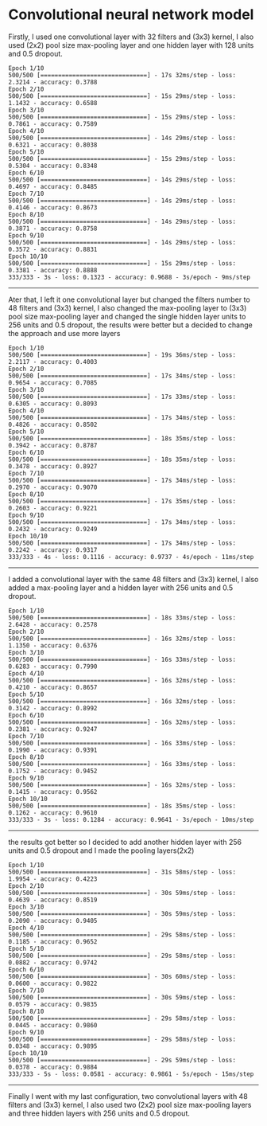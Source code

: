 # Convolutional neural network model

Firstly, I used one convolutional layer with 32 filters and (3x3) kernel, I also used (2x2) pool size max-pooling layer and one hidden layer with 128 units and 0.5 dropout. 

```
Epoch 1/10
500/500 [==============================] - 17s 32ms/step - loss: 2.3214 - accuracy: 0.3788 
Epoch 2/10
500/500 [==============================] - 15s 29ms/step - loss: 1.1432 - accuracy: 0.6588
Epoch 3/10
500/500 [==============================] - 15s 29ms/step - loss: 0.7861 - accuracy: 0.7589
Epoch 4/10
500/500 [==============================] - 14s 29ms/step - loss: 0.6321 - accuracy: 0.8038
Epoch 5/10
500/500 [==============================] - 15s 29ms/step - loss: 0.5304 - accuracy: 0.8348
Epoch 6/10
500/500 [==============================] - 14s 29ms/step - loss: 0.4697 - accuracy: 0.8485
Epoch 7/10
500/500 [==============================] - 14s 29ms/step - loss: 0.4146 - accuracy: 0.8673
Epoch 8/10
500/500 [==============================] - 14s 29ms/step - loss: 0.3871 - accuracy: 0.8758
Epoch 9/10
500/500 [==============================] - 14s 29ms/step - loss: 0.3572 - accuracy: 0.8831
Epoch 10/10
500/500 [==============================] - 15s 29ms/step - loss: 0.3381 - accuracy: 0.8888
333/333 - 3s - loss: 0.1323 - accuracy: 0.9688 - 3s/epoch - 9ms/step
```
***
Ater that, I left it one convolutional layer but changed the filters number to 48 filters and (3x3) kernel, I also changed the max-pooling layer to (3x3) pool size max-pooling layer and changed the single hidden layer units to 256 units and 0.5 dropout, the results were better but a decided to change the approach and use more layers

```
Epoch 1/10
500/500 [==============================] - 19s 36ms/step - loss: 2.2117 - accuracy: 0.4003
Epoch 2/10
500/500 [==============================] - 17s 34ms/step - loss: 0.9654 - accuracy: 0.7085
Epoch 3/10
500/500 [==============================] - 17s 33ms/step - loss: 0.6305 - accuracy: 0.8093
Epoch 4/10
500/500 [==============================] - 17s 34ms/step - loss: 0.4826 - accuracy: 0.8502
Epoch 5/10
500/500 [==============================] - 18s 35ms/step - loss: 0.3942 - accuracy: 0.8787
Epoch 6/10
500/500 [==============================] - 18s 35ms/step - loss: 0.3478 - accuracy: 0.8927
Epoch 7/10
500/500 [==============================] - 17s 34ms/step - loss: 0.2970 - accuracy: 0.9070
Epoch 8/10
500/500 [==============================] - 17s 35ms/step - loss: 0.2603 - accuracy: 0.9221
Epoch 9/10
500/500 [==============================] - 17s 34ms/step - loss: 0.2432 - accuracy: 0.9249
Epoch 10/10
500/500 [==============================] - 17s 34ms/step - loss: 0.2242 - accuracy: 0.9317
333/333 - 4s - loss: 0.1116 - accuracy: 0.9737 - 4s/epoch - 11ms/step
```
***
I added a convolutional layer with the same 48 filters and (3x3) kernel, I also added a max-pooling layer and a hidden layer with 256 units and 0.5 dropout.

```
Epoch 1/10
500/500 [==============================] - 18s 33ms/step - loss: 2.6428 - accuracy: 0.2578
Epoch 2/10
500/500 [==============================] - 16s 32ms/step - loss: 1.1350 - accuracy: 0.6376
Epoch 3/10
500/500 [==============================] - 16s 33ms/step - loss: 0.6283 - accuracy: 0.7990
Epoch 4/10
500/500 [==============================] - 16s 32ms/step - loss: 0.4210 - accuracy: 0.8657
Epoch 5/10
500/500 [==============================] - 16s 32ms/step - loss: 0.3142 - accuracy: 0.8992
Epoch 6/10
500/500 [==============================] - 16s 32ms/step - loss: 0.2381 - accuracy: 0.9247
Epoch 7/10
500/500 [==============================] - 16s 33ms/step - loss: 0.1990 - accuracy: 0.9391
Epoch 8/10
500/500 [==============================] - 16s 33ms/step - loss: 0.1752 - accuracy: 0.9452
Epoch 9/10
500/500 [==============================] - 16s 32ms/step - loss: 0.1415 - accuracy: 0.9562
Epoch 10/10
500/500 [==============================] - 18s 35ms/step - loss: 0.1262 - accuracy: 0.9610
333/333 - 3s - loss: 0.1284 - accuracy: 0.9641 - 3s/epoch - 10ms/step
```
***
the results got better so I decided to add another hidden layer with 256 units and 0.5 dropout and I made the pooling layers(2x2)
```
Epoch 1/10
500/500 [==============================] - 31s 58ms/step - loss: 1.9954 - accuracy: 0.4223
Epoch 2/10
500/500 [==============================] - 30s 59ms/step - loss: 0.4639 - accuracy: 0.8519
Epoch 3/10
500/500 [==============================] - 30s 59ms/step - loss: 0.2090 - accuracy: 0.9405
Epoch 4/10
500/500 [==============================] - 29s 58ms/step - loss: 0.1185 - accuracy: 0.9652
Epoch 5/10
500/500 [==============================] - 29s 58ms/step - loss: 0.0882 - accuracy: 0.9742
Epoch 6/10
500/500 [==============================] - 30s 60ms/step - loss: 0.0600 - accuracy: 0.9822
Epoch 7/10
500/500 [==============================] - 30s 59ms/step - loss: 0.0579 - accuracy: 0.9835
Epoch 8/10
500/500 [==============================] - 29s 58ms/step - loss: 0.0445 - accuracy: 0.9860
Epoch 9/10
500/500 [==============================] - 29s 58ms/step - loss: 0.0348 - accuracy: 0.9895
Epoch 10/10
500/500 [==============================] - 29s 59ms/step - loss: 0.0378 - accuracy: 0.9884
333/333 - 5s - loss: 0.0581 - accuracy: 0.9861 - 5s/epoch - 15ms/step
```
***
Finally I went with my last configuration, two convolutional layers with 48 filters and (3x3) kernel, I also used two (2x2) pool size max-pooling layers and three hidden layers with 256 units and 0.5 dropout.

#### 


